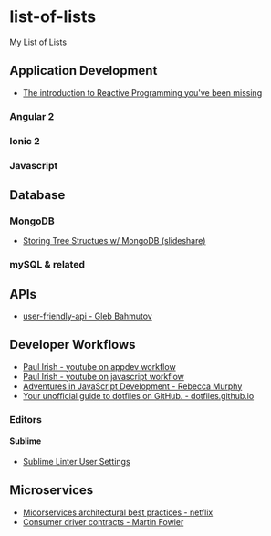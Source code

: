 # list-of-lists
My List of Lists

## Application Development 
* [The introduction to Reactive Programming you've been missing](https://gist.github.com/staltz/868e7e9bc2a7b8c1f754)

### Angular 2

### Ionic 2

### Javascript

## Database
### MongoDB
* [Storing Tree Structues w/ MongoDB (slideshare)](http://www.slideshare.net/voronenko/storing-tree-structures-with-mongodb)

### mySQL & related
## APIs
* [user-friendly-api - Gleb Bahmutov](http://glebbahmutov.com/blog/user-friendly-api/)

## Developer Workflows
* [Paul Irish - youtube on appdev workflow](https://www.youtube.com/watch?v=vDbbz-BdyYc)
* [Paul Irish - youtube on javascript workflow](https://www.youtube.com/watch?v=f7AU2Ozu8eo)
* [Adventures in JavaScript Development - Rebecca Murphy](http://rmurphey.com/)
* <a href="http://dotfiles.github.io" target="_blank">Your unofficial guide to dotfiles on GitHub. - dotfiles.github.io</a>

###  Editors
#### Sublime
* [Sublime Linter User Settings](http://bl.ocks.org/bretdavidson/3189814)


## Microservices

* [Micorservices architectural best practices - netflix](https://www.nginx.com/blog/microservices-at-netflix-architectural-best-practices/)
* [Consumer driver contracts - Martin Fowler](http://martinfowler.com/articles/consumerDrivenContracts.html)

